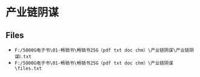 # 产业链阴谋

## Files

- `F:/5000G电子书\01-畅销书\畅销书25G（pdf txt doc chm）\产业链阴谋\产业链阴谋Ⅰ.txt`
- `F:/5000G电子书\01-畅销书\畅销书25G（pdf txt doc chm）\产业链阴谋\files.txt`
